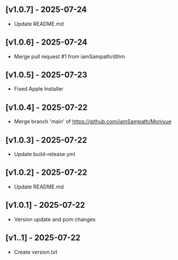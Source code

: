 ## [v1.0.7] - 2025-07-24

- Update README.md

## [v1.0.6] - 2025-07-24

- Merge pull request #1 from iamSampath/dthm

## [v1.0.5] - 2025-07-23

- Fixed Apple Installer

## [v1.0.4] - 2025-07-22

- Merge branch 'main' of https://github.com/iamSampath/Monivue

## [v1.0.3] - 2025-07-22

- Update build-release.yml

## [v1.0.2] - 2025-07-22

- Update README.md

## [v1.0.1] - 2025-07-22

- Version update and pom changes

## [v1..1] - 2025-07-22

- Create version.txt

